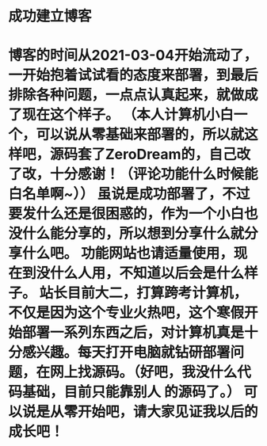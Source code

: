   <h1>成功建立博客<h1>
  博客的时间从2021-03-04开始流动了，一开始抱着试试看的态度来部署，到最后排除各种问题，一点点认真起来，就做成了现在这个样子。
 （本人计算机小白一个，可以说从零基础来部署的，所以就这样吧，源码套了ZeroDream的，自己改了改，十分感谢！（评论功能什么时候能白名单啊~））
  虽说是成功部署了，不过要发什么还是很困惑的，作为一个小白也没什么能分享的，所以想到分享什么就分享什么吧。
  功能网站也请适量使用，现在到没什么人用，不知道以后会是什么样子。
  站长目前大二，打算跨考计算机，不仅是因为这个专业火热吧，这个寒假开始部署一系列东西之后，对计算机真是十分感兴趣。每天打开电脑就钻研部署问题，在网上找源码。（好吧，我没什么代码基础，目前只能靠别人   的源码了。）
  可以说是从零开始吧，请大家见证我以后的成长吧！
